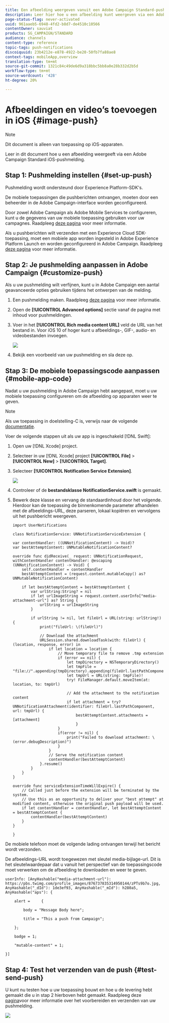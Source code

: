 ```yaml
---
title: Een afbeelding weergeven vanuit een Adobe Campaign Standard-pushmelding
description: Leer hier hoe u een afbeelding kunt weergeven via een Adobe Campaign-pushmelding op een iOS-apparaat.
page-status-flag: never-activated
uuid: 961aaeb5-6948-4fd2-b8d7-de4510c10566
contentOwner: sauviat
products: SG_CAMPAIGN/STANDARD
audience: channels
content-type: reference
topic-tags: push-notifications
discoiquuid: 23b4212e-e878-4922-be20-50fb7fa88ae8
context-tags: mobileApp,overview
translation-type: tm+mt
source-git-commit: 1321c84c49de6d9a318bbc5bb8a0e28b332d2b5d
workflow-type: tm+mt
source-wordcount: '428'
ht-degree: 20%

---
```



# Afbeeldingen en video’s toevoegen in iOS {#image-push}

>[!NOTE]
>
>Dit document is alleen van toepassing op iOS-apparaten.

Leer in dit document hoe u een afbeelding weergeeft via een Adobe Campaign Standard iOS-pushmelding.

## Stap 1: Pushmelding instellen {#set-up-push}

Pushmelding wordt ondersteund door Experience Platform-SDK&#39;s.

De mobiele toepassingen die pushberichten ontvangen, moeten door een beheerder in de Adobe Campaign-interface worden geconfigureerd.

Door zowel Adobe Campaign als Adobe Mobile Services te configureren, kunt u de gegevens van uw mobiele toepassing gebruiken voor uw campagnes. Raadpleeg [deze pagina](https://helpx.adobe.com/nl/campaign/kb/configuring-app-sdk.html) voor meer informatie.

Als u pushberichten wilt verzenden met een Experience Cloud SDK-toepassing, moet een mobiele app worden ingesteld in Adobe Experience Platform Launch en worden geconfigureerd in Adobe Campaign. Raadpleeg [deze pagina](https://helpx.adobe.com/campaign/kb/configuring-app-sdk.html#ChannelspecificapplicationconfigurationinAdobeCampaign) voor meer informatie.

## Stap 2: Je pushmelding aanpassen in Adobe Campaign {#customize-push}

Als u uw pushmelding wilt verfijnen, kunt u in Adobe Campaign een aantal geavanceerde opties gebruiken tijdens het ontwerpen van de melding.

1. Een pushmelding maken. Raadpleeg [deze pagina](../../channels/using/preparing-and-sending-a-push-notification.md) voor meer informatie.

1. Open de **[!UICONTROL Advanced options]** sectie vanaf de pagina met inhoud voor pushmeldingen.

1. Voer in het **[!UICONTROL Rich media content URL]** veld de URL van het bestand in.
Voor iOS 10 of hoger kunt u afbeeldings-, GIF-, audio- en videobestanden invoegen.

   ![](assets/push_notif_advanced_6.png)

1. Bekijk een voorbeeld van uw pushmelding en sla deze op.

## Stap 3: De mobiele toepassingscode aanpassen {#mobile-app-code}

Nadat u uw pushmelding in Adobe Campaign hebt aangepast, moet u uw mobiele toepassing configureren om de afbeelding op apparaten weer te geven.

>[!NOTE]
>
>Als uw toepassing in doelstelling-C is, verwijs naar de volgende [documentatie](https://docs.adobe.com/content/help/en/mobile-services/ios/messaging-ios/push-messaging/c-set-up-rich-push-notif-ios.html).

Voer de volgende stappen uit als uw app is ingeschakeld [!DNL Swift]:

1. Open uw [!DNL Xcode] project.

1. Selecteer in uw [!DNL Xcode] project **[!UICONTROL File]** > **[!UICONTROL New]** > **[!UICONTROL Target]**.

1. Selecteer **[!UICONTROL Notification Service Extension]**.

   ![](assets/push_notif_advanced_12.png)

1. Controleer of de **bestandsklasse NotificationService.swift** is gemaakt.

1. Bewerk deze klasse en vervang de standaardinhoud door het volgende.
Hierdoor kan de toepassing de binnenkomende parameter afhandelen met de afbeeldings-URL, deze parseren, lokaal kopiëren en vervolgens uit het pushbericht weergeven.

   ```
   import UserNotifications
   
   class NotificationService: UNNotificationServiceExtension {
   
   var contentHandler: ((UNNotificationContent) -> Void)?
   var bestAttemptContent: UNMutableNotificationContent?
   
   override func didReceive(_ request: UNNotificationRequest, withContentHandler contentHandler: @escaping (UNNotificationContent) -> Void) {
       self.contentHandler = contentHandler
       bestAttemptContent = (request.content.mutableCopy() as? UNMutableNotificationContent)
   
       if let bestAttemptContent = bestAttemptContent {
           var urlString:String? = nil
           if let urlImageString = request.content.userInfo["media-attachment-url"] as? String {
               urlString = urlImageString
           }
   
           if urlString != nil, let fileUrl = URL(string: urlString!) {
               print("fileUrl: \(fileUrl)")
   
               // Download the attachment
               URLSession.shared.downloadTask(with: fileUrl) { (location, response, error) in
                   if let location = location {
                       // Move temporary file to remove .tmp extension
                       if (error == nil) {
                           let tmpDirectory = NSTemporaryDirectory()
                           let tmpFile = "file://".appending(tmpDirectory).appending(fileUrl.lastPathComponent)
                           let tmpUrl = URL(string: tmpFile)!
                           try! FileManager.default.moveItem(at: location, to: tmpUrl)
   
                           // Add the attachment to the notification content
                           if let attachment = try? UNNotificationAttachment(identifier: fileUrl.lastPathComponent, url: tmpUrl) {
                               bestAttemptContent.attachments = [attachment]
                               }
                       }
                       if(error != nil) {
                           print("Failed to download attachment: \(error.debugDescription)")
                       }
                   }
                   // Serve the notification content
                   contentHandler(bestAttemptContent)
               }.resume()
           }
       }
   }
   
   override func serviceExtensionTimeWillExpire() {
       // Called just before the extension will be terminated by the system.
       // Use this as an opportunity to deliver your "best attempt" at modified content, otherwise the original push payload will be used.
       if let contentHandler = contentHandler, let bestAttemptContent = bestAttemptContent {
           contentHandler(bestAttemptContent)
       }
   }
   
   }
   ```

De mobiele telefoon moet de volgende lading ontvangen terwijl het bericht wordt verzonden.

De afbeeldings-URL wordt toegewezen met sleutel media-bijlage-url. Dit is het sleutelwaardepaar dat u vanuit het perspectief van de toepassingscode moet verwerken om de afbeelding te downloaden en weer te geven.

```
userInfo: [AnyHashable("media-attachment-url"): https://pbs.twimg.com/profile_images/876737835314950144/zPTs9b7o.jpg, AnyHashable("_dId"): 1de3ef93, AnyHashable("_mId"): h280a5, AnyHashable("aps"): {
 
    alert =     {
 
        body = "Message Body here";
 
        title = "This a push from Campaign";
 
    };
 
    badge = 1;
 
    "mutable-content" = 1;
 
}]
```

## Stap 4: Test het verzenden van de push {#test-send-push}

U kunt nu testen hoe u uw toepassing bouwt en hoe u de levering hebt gemaakt die u in stap 2 hierboven hebt gemaakt. Raadpleeg deze [pagina](../../channels/using/preparing-and-sending-a-push-notification.md)voor meer informatie over het voorbereiden en verzenden van uw pushmelding.

![](assets/push_notif_advanced_34.png)

